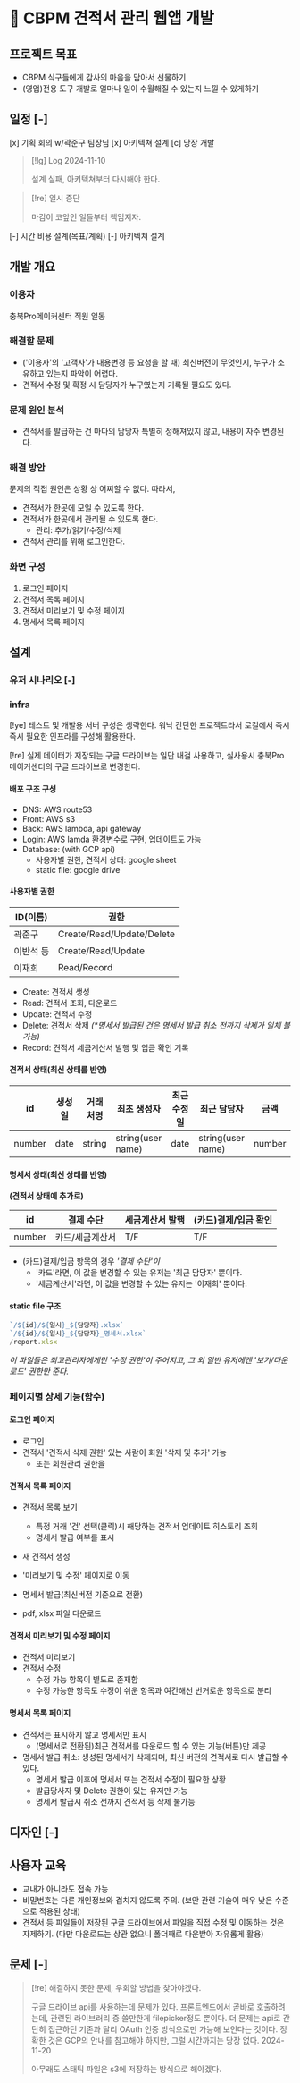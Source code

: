 # 󰏢 CBPM 견적서 관리 웹앱 개발



## 프로젝트 목표

- CBPM 식구들에게 감사의 마음을 담아서 선물하기
- (영업)전용 도구 개발로 얼마나 일이 수월해질 수 있는지 느낄 수 있게하기


## 일정 [-] 

[x] 기획 회의 w/곽준구 팀장님
[x] 아키텍쳐 설계
[c] 당장 개발

> [!lg] Log 2024-11-10
>
> 설계 실패, 아키텍쳐부터 다시해야 한다.

> [!re] 일시 중단
>
> 마감이 코앞인 일들부터 책임지자.

[-] 시간 비용 설계(목표/계획)
[-] 아키텍쳐 설계


## 개발 개요

### 이용자

충북Pro메이커센터 직원 일동

### 해결할 문제

- ('이용자'의 '고객사'가 내용변경 등 요청을 할 때) 최신버전이 무엇인지, 누구가 소유하고 있는지
  파악이 어렵다.
- 견적서 수정 및 확정 시 담당자가 누구였는지 기록될 필요도 있다.

### 문제 원인 분석

- 견적서를 발급하는 건 마다의 담당자 특별히 정해져있지 않고, 내용이 자주 변경된다.

### 해결 방안

문제의 직접 원인은 상황 상 어찌할 수 없다. 따라서,

- 견적서가 한곳에 모일 수 있도록 한다.
- 견적서가 한곳에서 관리될 수 있도록 한다.
  - 관리: 추가/읽기/수정/삭제
- 견적서 관리를 위해 로그인한다.

### 화면 구성

1. 로그인 페이지
2. 견적서 목록 페이지
3. 견적서 미리보기 및 수정 페이지
4. 명세서 목록 페이지


## 설계

### 유저 시나리오 [-] 


### infra

[!ye] 테스트 및 개발용 서버 구성은 생략한다. 워낙 간단한 프로젝트라서 로컬에서 즉시즉시 필요한 인프라를 구성해 활용한다.

[!re] 실제 데이터가 저장되는 구글 드라이브는 일단 내걸 사용하고, 실사용시 충북Pro메이커센터의 구글 드라이브로 변경한다.

#### 배포 구조 구성

- DNS: AWS route53
- Front: AWS s3
- Back: AWS lambda, api gateway
- Login: AWS lamda 환경변수로 구현, 업데이트도 가능
- Database: (with GCP api)
  - 사용자별 권한, 견적서 상태: google sheet
  - static file: google drive


#### 사용자별 권한

| ID(이름)  | 권한                      |
|-----------|---------------------------|
| 곽준구    | Create/Read/Update/Delete |
| 이반석 등  | Create/Read/Update |
| 이재희    | Read/Record               |

- Create: 견적서 생성
- Read: 견적서 조회, 다운로드
- Update: 견적서 수정
- Delete: 견적서 삭제 _(*명세서 발급된 건은 명세서 발급 취소 전까지 삭제가 일체 불가능)_
- Record: 견적서 세금계산서 발행 및 입금 확인 기록


#### 견적서 상태(최신 상태를 반영)

| id     | 생성일   | 거래처명   | 최초 생성자       | 최근 수정일  | 최근 담당자       | 금액   |
| ----   | -------- | ---------- | ------------      | ------------ | ---               | ---    |
| number | date     | string     | string(user name) | date         | string(user name) | number |


#### 명세서 상태(최신 상태를 반영)

**(견적서 상태에 추가로)**

| id     | 결제 수단       | 세금계산서 발행 | (카드)결제/입금 확인 |
| ----   | ---             | ---             | ---                  |
| number | 카드/세금계산서 | T/F             | T/F                  |

- (카드)결제/입금 항목의 경우 _'결제 수단'이_
  - '카드'라면, 이 값을 변경할 수 있는 유저는 '최근 담당자' 뿐이다.
  - '세금계산서'라면, 이 값을 변경할 수 있는 유저는 '이재희' 뿐이다.


#### static file 구조

```javascript
`/${id}/${일시}_${담당자}.xlsx`
`/${id}/${일시}_${담당자}_명세서.xlsx`
/report.xlsx
```

_이 파일들은 최고관리자에게만 '수정 권한'이 주어지고, 그 외 일반 유저에겐 '보기/다운로드' 권한만 준다._


### 페이지별 상세 기능(함수)


#### 로그인 페이지

- 로그인
- 견적서 '견적서 삭제 권한' 있는 사람이 회원 '삭제 및 추가' 가능
  - 또는 회원관리 권한을


#### 견적서 목록 페이지

- 견적서 목록 보기
  - 특정 거래 '건' 선택(클릭)시 해당하는 견적서 업데이트 히스토리 조회
  - 명세서 발급 여부를 표시

- 새 견적서 생성
- '미리보기 및 수정' 페이지로 이동
- 명세서 발급(최신버전 기준으로 전환)
- pdf, xlsx 파일 다운로드


#### 견적서 미리보기 및 수정 페이지

- 견적서 미리보기
- 견적서 수정
  - 수정 가능 항목이 별도로 존재함
  - 수정 가능한 항목도 수정이 쉬운 항목과 여간해선 번거로운 항목으로 분리


#### 명세서 목록 페이지

- 견적서는 표시하지 않고 명세서만 표시
  - (명세서로 전환된)최근 견적서를 다운로드 할 수 있는 기능(버튼)만 제공
- 명세서 발급 취소: 생성된 명세서가 삭제되며, 최신 버전의 견적서로 다시 발급할 수 있다.
  - 명세서 발급 이후에 명세서 또는 견적서 수정이 필요한 상황
  - 발급당사자 및 Delete 권한이 있는 유저만 가능
  - 명세서 발급시 취소 전까지 견적서 등 삭제 불가능



## 디자인 [-] 



## 사용자 교육

- 교내가 아니라도 접속 가능
- 비밀번호는 다른 개인정보와 겹치지 않도록 주의.
  (보안 관련 기술이 매우 낮은 수준으로 적용된 상태)
- 견적서 등 파일들이 저장된 구글 드라이브에서 파일을 직접 수정 및 이동하는 것은 자제하기.
  (다만 다운로드는 상관 없으니 폴더째로 다운받아 자유롭게 활용)




## 문제 [-] 


> [!re] 해결하지 못한 문제, 우회할 방법을 찾아야겠다.
>
> 구글 드라이브 api를 사용하는데 문제가 있다. 프론트엔드에서 곧바로 호출하려는데, 관련된 라이브러리 중 쓸만한게 filepicker정도 뿐이다.
> 더 문제는 api로 간단히 접근하던 기존과 달리 OAuth 인증 방식으로만 가능해 보인다는 것이다. 정확한 것은 GCP의 안내를 참고해야 하지만, 그럴 시간까지는 당장 없다. 2024-11-20
>
> 아무래도 스태틱 파일은 s3에 저장하는 방식으로 해야겠다.
